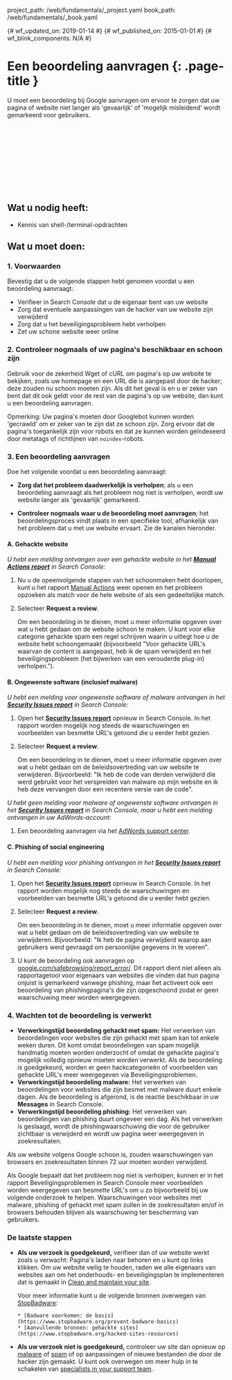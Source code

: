 project_path: /web/fundamentals/_project.yaml
book_path: /web/fundamentals/_book.yaml

{# wf_updated_on: 2019-01-14 #}
{# wf_published_on: 2015-01-01 #}
{# wf_blink_components: N/A #}

# Een beoordeling aanvragen {: .page-title }

U moet een beoordeling bij Google aanvragen om ervoor te zorgen dat uw pagina of website niet langer als
'gevaarlijk' of 'mogelijk misleidend' wordt gemarkeerd voor gebruikers.

<div class="video-wrapper">
  <iframe class="devsite-embedded-youtube-video" data-video-id="lc3UjnDcMxo"
          data-autohide="1" data-showinfo="0" frameborder="0" allowfullscreen>
  </iframe>
</div>

## Wat u nodig heeft:

*   Kennis van shell-/terminal-opdrachten

## Wat u moet doen:

### 1. Voorwaarden

Bevestig dat u de volgende stappen hebt genomen voordat u een beoordeling aanvraagt:

* Verifieer in Search Console dat u de eigenaar bent van uw website
* Zorg dat eventuele aanpassingen van de hacker van uw website zijn verwijderd
* Zorg dat u het beveiligingsprobleem hebt verholpen
* Zet uw schone website weer online

### 2. Controleer nogmaals of uw pagina's beschikbaar en schoon zijn

Gebruik voor de zekerheid Wget of cURL om pagina's op uw website te bekijken, zoals uw
homepage en een URL die is aangepast door de hacker; deze zouden nu schoon moeten zijn. Als dit het geval is
en u er zeker van bent dat dit ook geldt voor de rest van de pagina's op uw website,
dan kunt u een beoordeling aanvragen.

Opmerking: Uw pagina's moeten door Googlebot kunnen worden 'gecrawld' om er zeker van te zijn dat ze
schoon zijn. Zorg ervoor dat de pagina's toegankelijk zijn voor robots en dat ze kunnen worden
geïndexeerd door metatags of richtlijnen van `noindex`-robots.

### 3. Een beoordeling aanvragen

Doe het volgende voordat u een beoordeling aanvraagt:

* **Zorg dat het probleem daadwerkelijk is verholpen**;
als u een beoordeling aanvraagt als het probleem nog niet is verholpen,
wordt uw website langer als 'gevaarlijk' gemarkeerd.

* **Controleer nogmaals waar u de beoordeling moet aanvragen**; het beoordelingsproces vindt
plaats in een specifieke tool, afhankelijk van het probleem dat u met uw website ervaart.
Zie de kanalen hieronder.


#### A. Gehackte website

*U hebt een melding ontvangen over een gehackte website in het
[**Manual Actions report**](https://search.google.com/search-console/manual-actions)
in Search Console:*

1. Nu u de opeenvolgende stappen van het schoonmaken hebt doorlopen,
 kunt u het rapport [Manual Actions](https://search.google.com/search-console/manual-actions)
 weer openen en het probleem opzoeken als match voor de hele website of als een gedeeltelijke
 match.
2. Selecteer **Request a review**.

    Om een beoordeling in te dienen, moet u meer informatie opgeven over wat
    u hebt gedaan om de website schoon te maken. U kunt voor elke categorie gehackte spam een
    regel schrijven waarin u uitlegt hoe u de website hebt schoongemaakt (bijvoorbeeld "Voor gehackte
    URL's waarvan de content is aangepast, heb ik de spam verwijderd en het beveiligingsprobleem
    (het bijwerken van een verouderde plug-in) verholpen.").


#### B. Ongewenste software (inclusief malware)

*U hebt een melding voor ongewenste software of malware ontvangen in het
[**Security Issues report**](https://www.google.com/webmasters/tools/security-issues)
in Search Console:*

1. Open het
  [**Security Issues report**](https://www.google.com/webmasters/tools/security-issues)
  opnieuw in Search Console. In het rapport worden mogelijk nog steeds de waarschuwingen en voorbeelden
  van besmette URL's getoond die u eerder hebt gezien.
2. Selecteer **Request a review**.

    Om een beoordeling in te dienen, moet u meer informatie opgeven over
    wat u hebt gedaan om de beleidsovertreding van uw website te verwijderen. Bijvoorbeeld:
    "Ik heb de code van derden verwijderd die werd gebruikt voor het verspreiden van malware op mijn
    website en ik heb deze vervangen door een recentere versie van de code".


*U hebt geen melding voor malware of ongewenste software ontvangen in het
[**Security Issues report**](https://www.google.com/webmasters/tools/security-issues)
in Search Console, maar u hebt een melding ontvangen in uw AdWords-account:*

1. Een beoordeling aanvragen via het
  [AdWords support center](https://support.google.com/adwords/contact/site_policy).


#### C. Phishing of social engineering

*U hebt een melding voor phishing ontvangen in het
[**Security Issues report**](https://www.google.com/webmasters/tools/security-issues)
in Search Console:*

1. Open het
  [**Security Issues report**](https://www.google.com/webmasters/tools/security-issues)
  opnieuw in Search Console. In het rapport worden mogelijk nog steeds de waarschuwingen en voorbeelden
  van besmette URL's getoond die u eerder hebt gezien.
2. Selecteer **Request a review**.

    Om een beoordeling in te dienen, moet u meer informatie opgeven over
    wat u hebt gedaan om de beleidsovertreding van uw website te verwijderen. Bijvoorbeeld:
    "Ik heb de pagina verwijderd waarop aan gebruikers werd gevraagd om persoonlijke gegevens in te voeren".

3. U kunt de beoordeling ook aanvragen op
  [google.com/safebrowsing/report_error/](https://www.google.com/safebrowsing/report_error/).
  Dit rapport dient niet alleen als rapportagetool voor eigenaars van websites die vinden dat hun pagina
  onjuist is gemarkeerd vanwege phishing, maar het activeert ook een beoordeling van
  phishingpagina's die zijn opgeschoond zodat er geen waarschuwing meer worden weergegeven.

### 4. Wachten tot de beoordeling is verwerkt

* **Verwerkingstijd beoordeling gehackt met spam:** Het verwerken van beoordelingen voor websites die
  zijn gehackt met spam kan tot enkele weken duren. Dit komt omdat beoordelingen
  van spam mogelijk handmatig moeten worden onderzocht of omdat de gehackte
  pagina's mogelijk volledig opnieuw moeten worden verwerkt. Als de beoordeling is goedgekeurd, worden er geen
 hackcategorieën of voorbeelden van gehackte URL's meer weergegeven via Beveiligingsproblemen.
* **Verwerkingstijd beoordeling malware:** Het verwerken van beoordelingen voor websites die
  zijn besmet met malware duurt enkele dagen. Als de beoordeling is afgerond, is de
  reactie beschikbaar in uw **Messages** in Search Console.
* **Verwerkingstijd beoordeling phishing:** Het verwerken van beoordelingen van phishing duurt
  ongeveer een dag. Als het verwerken is geslaagd, wordt de phishingwaarschuwing
  die voor de gebruiker zichtbaar is verwijderd en wordt uw pagina weer weergegeven in zoekresultaten.

Als uw website volgens Google schoon is, zouden waarschuwingen van browsers en
zoekresultaten binnen 72 uur moeten worden verwijderd.

Als Google bepaalt dat het probleem nog niet is verholpen, kunnen er in het rapport
Beveiligingsproblemen in Search Console meer voorbeelden worden weergegeven van besmette
URL's om u zo bijvoorbeeld bij uw volgende onderzoek te helpen. Waarschuwingen voor websites met malware, phishing of gehackt
met spam zullen in de zoekresultaten en/of in browsers behouden blijven als
waarschuwing ter bescherming van gebruikers.

### De laatste stappen

* **Als uw verzoek is goedgekeurd,** verifieer dan of uw website werkt zoals u verwacht:
  Pagina's laden naar behoren en u kunt op links klikken. Om uw website veilig te houden,
  raden we alle eigenaars van websites aan om het onderhouds- en beveiligingsplan
  te implementeren dat is gemaakt in [Clean and maintain your site](clean_site).

    Voor meer informatie kunt u de volgende bronnen overwegen van
    [StopBadware](https://www.stopbadware.org):

      * [Badware voorkomen: de basis](https://www.stopbadware.org/prevent-badware-basics)
      * [Aanvullende bronnen: gehackte sites](https://www.stopbadware.org/hacked-sites-resources)

* **Als uw verzoek niet is goedgekeurd,** controleer uw site dan opnieuw op
  [malware](hacked_with_malware) of [spam](hacked_with_spam) of op
  aanpassingen of nieuwe bestanden die door de hacker zijn gemaakt. U kunt ook
  overwegen om meer hulp in te schakelen van
  [specialists in your support team](support_team).
